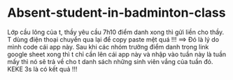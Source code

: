 ﻿# Absent-student-in-badminton-class
Lớp cầu lông của t, thầy yêu cầu 7h10 điểm danh xong thì gửi liền cho thầy. T dùng điện thoại chuyển qua lại để copy paste mệt quá !!!
==> Đó là lý do mình code cái app này.
Sau khi các nhóm trưởng điểm danh trong link google sheet xong thì t chỉ cần lên cái app này và nhập vào tuần này là tuần mấy thì nó sẽ trả về cho t danh sách những sinh viên vắng của tuần đó. 
KEKE 3s là có kết quả !!!
